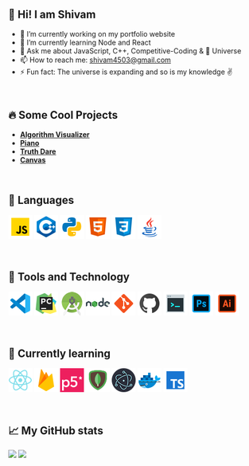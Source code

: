 ## 👋 Hi! I am Shivam 

<!--
**wandering-sage/wandering-sage** is a ✨ _special_ ✨ repository because its `README.md` (this file) appears on your GitHub profile.

Here are some ideas to get you started:
-->

- 🔭 I’m currently working on my portfolio website
- 🌱 I’m currently learning Node and React
- 💬 Ask me about JavaScript, C++, Competitive-Coding & 🌌 Universe
- 📫 How to reach me: shivam4503@gmail.com
- ⚡ Fun fact: The universe is expanding and so is my knowledge ✌️

<br/>

## 🔥 Some Cool Projects
- [**Algorithm Visualizer**](https://wandering-sage.github.io/Algo-Visualizer/)
- [**Piano**](https://wandering-sage.github.io/Piano/)
- [**Truth Dare**](https://wandering-sage.github.io/Truth-Dare/)
- [**Canvas**](https://wandering-sage.github.io/Canvas/)

<br/>

## 📜 Languages
![Java Script](/images/javascript.png "JavaScript")
![C++](/images/c++.png "C++")
![python](/images/python.png "Python")
![html](/images/html.png "HTML")
![css](/images/css.png "CSS")
![java](/images/java.png "Java")

<br/>

## 📡 Tools and Technology 
![vs code](/images/vs%20code.png "VS Code")
![pycharm](/images/pycharm.png "Py Charm")
![android studio](/images/android%20studio.png "Android Studio")
![nodejs](/images/nodejs.png "Node JS")
![git](/images/git.png "Git")
![github](/images/github.png "GitHub")
![terminal](/images/terminal.png "Terminal")
![Photoshop](/images/adobe%20photoshop.png "Photoshop")
![Illustrator](/images/adobe%20illustrator.png "Illustrator")

<br/>

## 📑 Currently learning
![react](/images/react.png "React")
![firebase](/images/firebase.png "Firebase")
<img src="/images/p5js.png" width="48" title="p5.js">
![mongodb](/images/mongodb.png "MongoDB")
![electron](/images/electron.png "Electron")
![docker](/images/docker.png "Docker")
![type script](/images/typescript.png "TypeScript")

<br/>

## 📈&nbsp;My GitHub stats
<img src="https://github-readme-stats.vercel.app/api?username=wandering-sage&show_icons=true&theme=dracula&count_private=true&show_icons=true&hide_title=true"/>
<img src="https://komarev.com/ghpvc/?username=wandering-sage&label=Profile+Views&color=2e8b57&style=flat" /></a>
